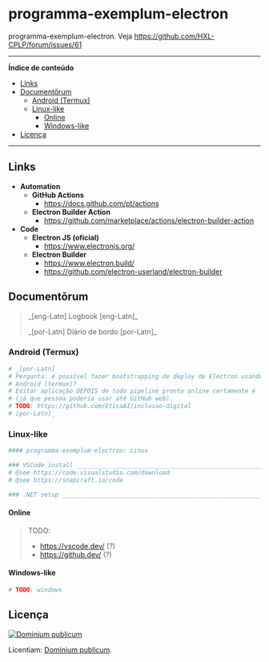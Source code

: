 # programma-exemplum-electron
programma-exemplum-electron. Veja https://github.com/HXL-CPLP/forum/issues/61

---

**Índice de conteúdo**

<!-- TOC depthFrom:2 -->

- [Links](#links)
- [Documentōrum](#documentōrum)
    - [Android (Termux)](#android-termux)
    - [Linux-like](#linux-like)
        - [Online](#online)
        - [Windows-like](#windows-like)
- [Licença](#licença)

<!-- /TOC -->

---

## Links

- **Automation**
  - **GitHub Actions**
    - https://docs.github.com/pt/actions
  - **Electron Builder Action**
    - https://github.com/marketplace/actions/electron-builder-action
- **Code**
  - **Electron JS (oficial)**
    - https://www.electronjs.org/
  - **Electron Builder**
    - https://www.electron.build/
    - https://github.com/electron-userland/electron-builder

<!--
    - **.NET Linux, Ubuntu**
      - https://docs.microsoft.com/pt-br/dotnet/core/install/linux-ubuntu
  - **Guias Rápidos**
    - https://docs.microsoft.com/pt-br/dotnet/core/tutorials/with-visual-studio-code
  - **Code Templates**
    - https://github.com/topics/dotnet-template
- **IDE**
  - **VSCode**
    - **Extensions**:
      - https://marketplace.visualstudio.com/items?itemName=ms-dotnettools.csharp
-->

## Documentōrum
> \_[eng-Latn] Logbook [eng-Latn]\_
>
> \_[por-Latn] Diário de bordo [por-Latn]\_

### Android (Termux)

```bash
# _[por-Latn]
# Pergunta: é possível fazer bootstrapping de deploy de Electron usando
# Android (termux)?
# Editar aplicação DEPOIS de todo pipeline pronto online certamente é
# (já que pessoa poderia usar até GitHub web).
# TODO: https://github.com/EticaAI/inclusao-digital
# [por-Latn]_

```

### Linux-like
```bash
#### programma-exemplum-electron: Linux

### VSCode install _____________________________________________________________
# @see https://code.visualstudio.com/download
# @see https://snapcraft.io/code

### .NET setup _________________________________________________________________


```

#### Online

> TODO:
> - https://vscode.dev/ (?)
> - https://github.dev/ (?)

#### Windows-like

```bash
# TODO: windows
```

## Licença

[![Dominium publicum](https://i.creativecommons.org/p/zero/1.0/88x31.png)](https://unlicense.org/)

Licentiam: [Dominium publicum](https://unlicense.org/).
